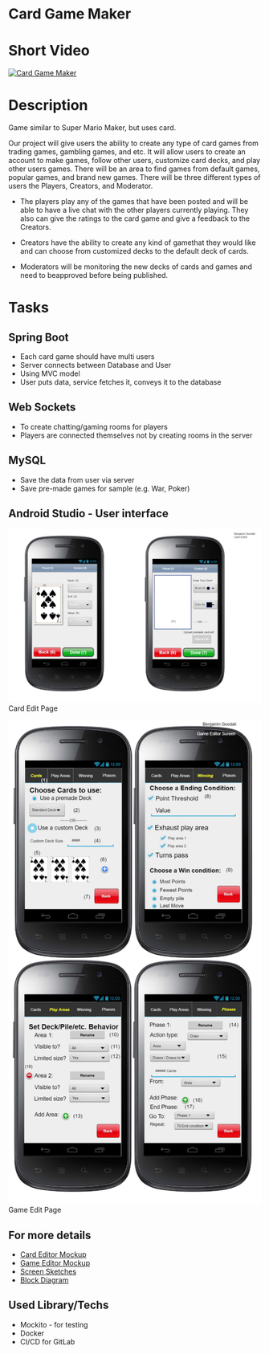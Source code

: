 # Card Game Maker

# Short Video
[![Card Game Maker](https://img.youtube.com/vi/lWWgSule9oY/0.jpg)](https://youtu.be/lWWgSule9oY)

# Description
Game similar to Super Mario Maker, but uses card.

Our project will give users the ability to create any type of card games from trading games, gambling games, and etc. It will allow users to create an account to make games, follow other users, customize card decks, and play other users games. There will be an area to find games from default games, popular games, and brand new games.
There will be three different types of users the Players, Creators, and Moderator.

* The players play any of the games that have been posted and will be able to have a live chat with the other players currently playing. They also can give the ratings to the card game and give a feedback to the Creators. 

* Creators have the ability to create any kind of gamethat they would like and can choose from customized decks to the default deck of cards.

* Moderators will be monitoring the new decks of cards and games and need to beapproved before being published.

# Tasks
## Spring Boot 
  * Each card game should have multi users
  * Server connects between Database and User
  * Using MVC model
  * User puts data, service fetches it, conveys it to the database

## Web Sockets
 * To create chatting/gaming rooms for players
 * Players are connected themselves not by creating rooms in the server
      
## MySQL
  * Save the data from user via server
  * Save pre-made games for sample (e.g. War, Poker)
     
## Android Studio - User interface
   ![01](./hv_4/Documents/Captures/card_editor.png)   
   Card Edit Page   
      
   ![02](./hv_4/Documents/Captures/game_editor.png)   
   Game Edit Page

## For more details
   * [Card Editor Mockup](./hv_4/Documents/03_Card_Editor_Mockup.pdf)
   * [Game Editor Mockup](./hv_4/Documents/06_Game_Editor_Mockup.pdf)
   * [Screen Sketches](./hv_4/Documents/05_Screen_Sketches.pdf)
   * [Block Diagram](./hv_4/Documents/09_Block_Diagram.pdf)
   
## Used Library/Techs
 * Mockito - for testing
 * Docker
 * CI/CD for GitLab
